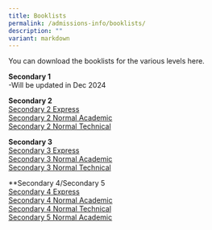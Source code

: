 ```yaml
---
title: Booklists
permalink: /admissions-info/booklists/
description: ""
variant: markdown
---
```

You can download the booklists for the various levels here.

**Secondary 1**<br>-Will be updated in Dec 2024



**Secondary 2**<br>
[Secondary 2 Express](https://drive.google.com/file/d/1PpZx2d4-K9mR9x6dQfSuE7y7kEfEmF9W/view?usp=drive_link)<br>
[Secondary 2 Normal Academic ](https://drive.google.com/file/d/1n6fWyZUELBo4KL4_LO6SU6OxA3t4GFt3/view?usp=drive_link)<br>
[Secondary 2 Normal Technical ](https://drive.google.com/file/d/1BnY1RD8u_VjvZ4DuhdOLZ9NhJ0Y59nNH/view?usp=drive_link)

**Secondary 3**<br>
[Secondary 3 Express](https://drive.google.com/file/d/1UHYLeQFy1XOds0_xHPTiB9QXE2M3mg7o/view?usp=drive_link)<br>
[Secondary 3 Normal Academic](https://drive.google.com/file/d/1gJFN4IT3888IlGzb48IeueNi41UfYV1g/view?usp=drive_link) <br>
[Secondary 3 Normal Technical](https://drive.google.com/file/d/1hyNEGD-PvV1WeY5KoC--YUjDHVZuGCcT/view?usp=drive_link)

**Secondary 4/Secondary 5<br>
[Secondary 4 Express](https://drive.google.com/file/d/1Nn4kQmxxn1ex4GKYoWRx809POwbOYXJK/view?usp=drive_link)<br>
[Secondary 4 Normal Academic](https://drive.google.com/file/d/1TFvFgVas2YYWX_roMJ2_U5J6upEDSydx/view?usp=drive_link) <br>
[Secondary 4 Normal Technical](https://drive.google.com/file/d/1Mlk6gPJjSrHrn7f_8WUexaZKDUmRdAHj/view?usp=drive_link)<br>
[Secondary 5 Normal Academic](https://drive.google.com/file/d/1eiklXishRVG75wT4jEicVPo-pcAqZLo-/view?usp=drive_link)<br>